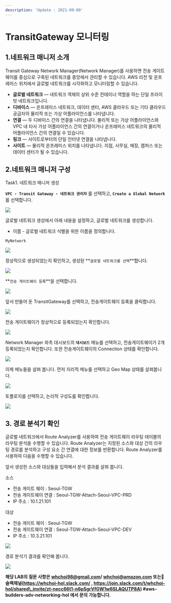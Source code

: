 ```yaml
---
description: 'Update : 2021-09-09'
---
```


# TransitGateway 모니터링

## 1.네트워크 매니저 소개

Transit Gateway Network Manager(Network Manager)를 사용하면 전송 게이트웨이를 중심으로 구축된 네트워크를 중앙에서 관리할 수 있습니다. AWS 리전 및 온프레미스 위치에서 글로벌 네트워크를 시각화하고 모니터링할 수 있습니다.

* **글로벌 네트워크** — 네트워크 객체의 상위 수준 컨테이너 역할을 하는 단일 프라이빗 네트워크입니다.
* **디바이스** — 온프레미스 네트워크, 데이터 센터, AWS 클라우드 또는 기타 클라우드 공급자의 물리적 또는 가상 어플라이언스를 나타냅니다.
* **연결** — 두 디바이스 간의 연결을 나타냅니다. 물리적 또는 가상 어플라이언스와 VPC 내 타사 가상 어플라이언스 간의 연결이거나 온프레미스 네트워크의 물리적 어플라이언스 간의 연결일 수 있습니다.
* **링크** — 사이트로부터의 단일 인터넷 연결을 나타냅니다.
* **사이트** — 물리적 온프레미스 위치를 나타냅니다. 지점, 사무실, 매장, 캠퍼스 또는 데이터 센터가 될 수 있습니다.

## 2.네트워크 매니저 구성

Task1. 네트워크 매니저 생성

**`VPC - Transit Gateway - 네트워크 관리자`** 를 선택하고, **`Create a Global Network`** 를 선택합니다.

![](<.gitbook/assets/image (43).png>)

글로벌 네트워크 생성에서 아래 내용을 설정하고, 글로벌 네트워크를 생성합니다.

* 이름 - 글로벌 네트워크 식별을 위한 이름을 정의합니다.

```
MyNetwork
```

![](<.gitbook/assets/image (33).png>)

정상적으로 생성되었는지 확인하고, 생성된 **`글로벌 네트워크를 선택`**합니다.

![](<.gitbook/assets/image (32).png>)

**`전송 게이트웨이 등록`**을 선택합니다.

![](<.gitbook/assets/image (12).png>)

앞서 만들어 둔 TransitGateway를 선택하고, 전송게이트웨이 등록을 클릭합니다.

![](<.gitbook/assets/image (27).png>)

전송 게이트웨이가 정상적으로 등록되었는지 확인합니다.

![](<.gitbook/assets/image (4) (1).png>)

Network Manager 좌측 대시보드의 **`대시보드`** 메뉴를 선택하고, 전송게이트웨이가 2개 등록되었는지 확인합니다. 또한 전송게이트웨이의 Connection 상태를 확인합니다.

![](<.gitbook/assets/image (100).png>)

이제 메뉴들을 살펴 봅니다. 먼저 지리적 메뉴를 선택하고 Geo Map 상태를 살펴봅니다.

![](<.gitbook/assets/image (87).png>)

토폴로지를 선택하고, 논리적 구성도를 확인합니다.

![](<.gitbook/assets/image (26).png>)

###

## 3. 경로 분석기 확인

글로벌 네트워크에서 Route Analyzer를 사용하여 전송 게이트웨이 라우팅 테이블의 라우팅 분석을 수행할 수 있습니다. Route Analyzer는 지정된 소스와 대상 간의 라우팅 경로를 분석하고 구성 요소 간 연결에 대한 정보를 반환합니다. Route Analyzer를 사용하여 다음을 수행할 수 있습니다.

앞서 생성한 소스와 대상들을 입력해서 분석 결과를 살펴 봅니다.

소스

* 전송 게이트 웨이 : Seoul-TGW
* 전송 게이트웨이 연결 : Seoul-TGW-Attach-Seoul-VPC-PRD
* IP 주소 : 10.1.21.101

대상

* 전송 게이트 웨이 : Seoul-TGW
* 전송 게이트웨이 연결 : Seoul-TGW-Attach-Seoul-VPC-DEV
* IP 주소 : 10.3.21.101

![](<.gitbook/assets/image (53).png>)

경로 분석기 결과를 확인해 봅니다.

![](<.gitbook/assets/image (77).png>)

**해당 LAB의 질문 사항은 whchoi98@gmail.com/ whchoi@amazon.com 또는🙋 슬랙채널(https://whchoi-hol.slack.com/ , https://join.slack.com/t/whchoi-hol/shared\_invite/zt-necc66t1-n6pSgrVfGW1w6SLAQUTP8A) #aws-builders-adv-networking-hol 에서 문의 가능합니다.**
